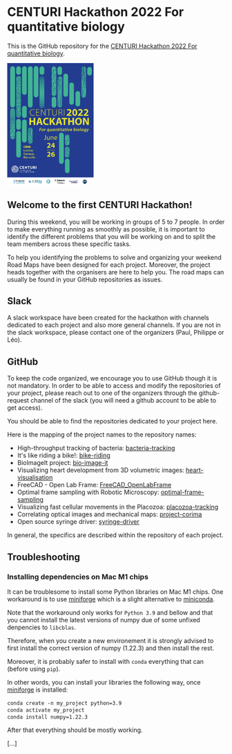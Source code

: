 # CENTURI Hackathon 2022 For quantitative biology

This is the GitHub repository for the [CENTURI Hackathon 2022 For quantitative biology].

<img src="../profile/images/poster.jpg" alt="Hackathon-poster" width="200"/>

## Welcome to the first CENTURI Hackathon!

During this weekend, you will be working in groups of 5 to 7 people. In order to make
everything running as smoothly as possible, it is important to identify the different
problems that you will be working on and to split the team members across these specific 
tasks.

To help you identifying the problems to solve and organizing your weekend Road Maps have
been designed for each project. Moreover, the project heads together with the organisers
are here to help you. The road maps can usually be found in your GitHub repositories as
issues.

## Slack
A slack workspace have been created for the hackathon with channels dedicated to each
project and also more general channels. If you are not in the slack workspace, please contact
one of the organizers (Paul, Philippe or Léo).

## GitHub
To keep the code organized, we encourage you to use GitHub though it is not mandatory.
In order to be able to access and modify the repositories of your project, please reach out
to one of the organizers through the github-request channel of the slack (you will need a github
account to be able to get access).

You should be able to find the repositories dedicated to your project here.

Here is the mapping of the project names to the repository names:
- High-throughput tracking of bacteria: [bacteria-tracking]
- It's like riding a bike!: [bike-riding]
- BioImageIt project: [bio-image-it]
- Visualizing heart development from 3D volumetric images: [heart-visualisation]
- FreeCAD - Open Lab Frame: [FreeCAD_OpenLabFrame]
- Optimal frame sampling with Robotic Microscopy: [optimal-frame-sampling]
- Visualizing fast cellular movements in the Placozoa: [placozoa-tracking]
- Correlating optical images and mechanical maps: [project-corima]
- Open source syringe driver: [syringe-driver]

In general, the specifics are described within the repository of each project.

## Troubleshooting

### Installing dependencies on Mac M1 chips
It can be troublesome to install some Python libraries on Mac M1 chips.
One workaround is to use [miniforge] which is a slight alternative to [miniconda].

Note that the workaround only works for `Python 3.9` and bellow and that you cannot
install the latest versions of numpy due of some unfixed denpencies to `libcblas`.

Therefore, when you create a new environement it is strongly advised to first install
the correct version of numpy (1.22.3) and then install the rest.

Moreover, it is probably safer to install with `conda` everything that can (before using
`pip`).

In other words, you can install your libraries the following way, once [miniforge] is installed:
```shell
conda create -n my_project python=3.9
conda activate my_project
conda install numpy=1.22.3
```
After that everything should be mostly working.

[...]

[CENTURI Hackathon 2022 For quantitative biology]: https://centuri-livingsystems.org/hackathon-2022/
[bacteria-tracking]: https://github.com/CENTURI-Hackathon-2022/bacteria-tracking
[bike-riding]: https://github.com/CENTURI-Hackathon-2022/bike-riding
[bio-image-it]: https://github.com/CENTURI-Hackathon-2022/bio-image-it
[heart-visualisation]: https://github.com/CENTURI-Hackathon-2022/heart-visualisation
[FreeCAD_OpenLabFrame]: https://github.com/CENTURI-Hackathon-2022/FreeCAD_OpenLabFrame
[optimal-frame-sampling]: https://github.com/CENTURI-Hackathon-2022/optimal-frame-sampling
[placozoa-tracking]: https://github.com/CENTURI-Hackathon-2022/placozoa-tracking
[project-corima]: https://github.com/CENTURI-Hackathon-2022/project-corima
[syringe-driver]: https://github.com/CENTURI-Hackathon-2022/syringe-driver
[miniforge]: https://github.com/conda-forge/miniforge
[miniconda]: https://docs.conda.io/en/latest/miniconda.html

